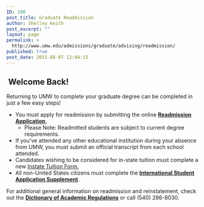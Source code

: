 ```yaml
---
ID: 198
post_title: Graduate Readmission
author: Shelley Keith
post_excerpt: ""
layout: page
permalink: >
  http://www.umw.edu/admissions/graduate/advising/readmission/
published: true
post_date: 2015-08-07 12:04:15
---
```

<h2><strong> </strong>Welcome Back!</h2>
Returning to UMW to complete your graduate degree can be completed in just a few easy steps!
<ul>
 	<li>You must apply for readmission by submitting the online <a href="https://www.applyweb.com/umw/menu.html"><strong>Readmission Application</strong></a>,
<ul>
 	<li>Please Note: Readmitted students are subject to current degree requirements.</li>
</ul>
</li>
 	<li>If you’ve attended any other educational institution during your absence from UMW, you must submit an official transcript from each school attended.</li>
 	<li>Candidates wishing to be considered for in-state tuition must complete a new <a href="http://www.umw.edu/admissions/wp-content/uploads/sites/6/2015/08/Instate-Tuition-Form-Sept-2017.pdf">Instate Tuition Form.</a></li>
 	<li>All non-United States citizens must complete the <a href="http://www.umw.edu/documents/document/international-student-application-supplement/"><strong>International Student Application Supplement</strong></a>.</li>
</ul>
For additional general information on readmission and reinstatement, check out the <a href="http://publications.umw.edu/dictionary"><strong>Dictionary of Academic Regulations</strong></a> or call (540) 286-8030.